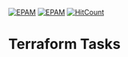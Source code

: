 [![EPAM](https://img.shields.io/badge/Cloud&DevOps%20UA%20Lab%202nd%20Path-Terraform-orange)](./)
[![EPAM](https://img.shields.io/badge/Infrastructure%20as%20Code-Practical%20Tasks-blue)](./)
[![HitCount](https://hits.dwyl.com/HarrierPanels/terraform.svg?style=flat&show=unique)](http://hits.dwyl.com/HarrierPanels/terraform)
# Terraform Tasks
